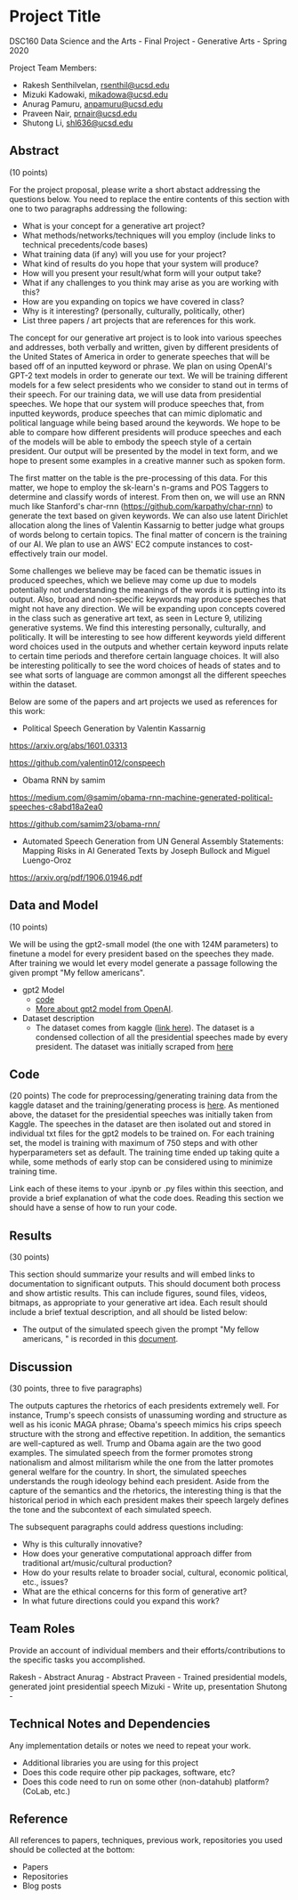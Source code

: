 # Project Title

DSC160 Data Science and the Arts - Final Project - Generative Arts - Spring 2020

Project Team Members: 
- Rakesh Senthilvelan, rsenthil@ucsd.edu
- Mizuki Kadowaki, mikadowa@ucsd.edu
- Anurag Pamuru, anpamuru@ucsd.edu
- Praveen Nair, prnair@ucsd.edu
- Shutong Li, shl636@ucsd.edu

## Abstract

(10 points) 

For the project proposal, please write a short abstact addressing the questions below. You need to replace the entire contents of this section with one to two paragraphs addressing the following:

- What is your concept for a generative art project?
- What methods/networks/techniques will you employ (include links to technical precedents/code bases)
- What training data (if any) will you use for your project?
- What kind of results do you hope that your system will produce?
- How will you present your result/what form will your output take?
- What if any challenges to you think may arise as you are working with this?
- How are you expanding on topics we have covered in class?
- Why is it interesting? (personally, culturally, politically, other)
- List three papers / art projects that are references for this work.

The concept for our generative art project is to look into various speeches and addresses, both verbally and written, given by different presidents of the United States of America in order to generate speeches that will be based off of an inputted keyword or phrase. We plan on using OpenAI's GPT-2 text models in order to generate our text. We will be training different models for a few select presidents who we consider to stand out in terms of their speech. For our training data, we will use data from presidential speeches. We hope that our system will produce speeches that, from inputted keywords, produce speeches that can mimic diplomatic and political language while being based around the keywords. We hope to be able to compare how different presidents will produce speeches and each of the models will be able to embody the speech style of a certain president. Our output will be presented by the model in text form, and we hope to present some examples in a creative manner such as spoken form. 

The first matter on the table is the pre-processing of this data. For this matter, we hope to employ the sk-learn's n-grams and POS Taggers to determine and classify words of interest. From then on, we will use an RNN much like Stanford's char-rnn (https://github.com/karpathy/char-rnn) to generate the text based on given keywords. We can also use latent Dirichlet allocation along the lines of Valentin Kassarnig to better judge what groups of words belong to certain topics. The final matter of concern is the training of our AI. We plan to use an AWS' EC2 compute instances to cost-effectively train our model.

Some challenges we believe may be faced can be thematic issues in produced speeches, which we believe may come up due to models potentially not understanding the meanings of the words it is putting into its output. Also, broad and non-specific keywords may produce speeches that might not have any direction. We will be expanding upon concepts covered in the class such as generative art text, as seen in Lecture 9, utilizing generative systems. We find this interesting personally, culturally, and politically. It will be interesting to see how different keywords yield different word choices used in the outputs and whether certain keyword inputs relate to certain time periods and therefore certain language choices. It will also be interesting politically to see the word choices of heads of states and to see what sorts of language are common amongst all the different speeches within the dataset. 

Below are some of the papers and art projects we used as references for this work:
- Political Speech Generation by Valentin Kassarnig

https://arxiv.org/abs/1601.03313

https://github.com/valentin012/conspeech

- Obama RNN by samim

https://medium.com/@samim/obama-rnn-machine-generated-political-speeches-c8abd18a2ea0

https://github.com/samim23/obama-rnn/

- Automated Speech Generation from UN General Assembly Statements: Mapping Risks in AI Generated Texts by Joseph Bullock and Miguel Luengo-Oroz

https://arxiv.org/pdf/1906.01946.pdf

## Data and Model

(10 points) 

We will be using the gpt2-small model (the one with 124M parameters) to finetune a model for every president based on the speeches they made. After training we would let every model generate a passage following the given prompt "My fellow americans". 
- gpt2 Model
  - [code](https://github.com/openai/gpt-2)
  - [More about gpt2 model from OpenAI](https://openai.com/blog/better-language-models/). 
- Dataset description 
  - The dataset comes from kaggle ([link here](https://www.kaggle.com/littleotter/united-states-presidential-speeches?select=sixth_party_corpus.csv&fbclid=IwAR2Wl6dWgOppG3TRBsktnf62jwkEmjzBl57NUj3rPnVsr77LZ5MInSCJrbI)). The dataset is a condensed collection of all the presidential speeches made by every president. The dataset was initially scraped from [here](https://millercenter.org/the-presidency/presidential-speeches)

## Code

(20 points)
The code for preprocessing/generating training data from the kaggle dataset and the training/generating process is [here](./code/gpt2.ipynb).
As mentioned above, the dataset for the presidential speeches was initially taken from Kaggle. The speeches in the dataset are then isolated out and stored in individual txt files for the gpt2 models to be trained on. For each training set, the model is training with maximum of 750 steps and with other hyperparameters set as default. The training time ended up taking quite a while, some methods of early stop can be considered using to minimize training time. 

Link each of these items to your .ipynb or .py files within this seection, and provide a brief explanation of what the code does. Reading this section we should have a sense of how to run your code.

## Results

(30 points) 

This section should summarize your results and will embed links to documentation to significant outputs. This should document both process and show artistic results. This can include figures, sound files, videos, bitmaps, as appropriate to your generative art idea. Each result should include a brief textual description, and all should be listed below: 

- The output of the simulated speech given the prompt "My fellow americans, " is recorded in this [document](https://docs.google.com/document/d/1uqdmB1EyV2X_JCb5v0Z3M82cty0TxXzsgPxfxc4jo1A/edit?fbclid=IwAR0N-LUlHdfOig7Aq7d_p-YvIjDx8gMfolDy_T81vC6VhYkjuGTkKOEAtnY).


## Discussion

(30 points, three to five paragraphs)

The outputs captures the rhetorics of each presidents extremely well. For instance, Trump's speech consists of unassuming wording and structure as well as his iconic MAGA phrase; Obama's speech mimics his crips speech structure with the strong and effective repetition. In addition, the semantics are well-captured as well. Trump and Obama again are the two good examples. The simulated speech from the former promotes strong nationalism and almost militarism while the one from the latter promotes general welfare for the country. In short, the simulated speeches understands the rough ideology behind each president. Aside from the capture of the semantics and the rhetorics, the interesting thing is that the historical period in which each president makes their speech largely defines the tone and the subcontext of each simulated speech. 


The subsequent paragraphs could address questions including:
- Why is this culturally innovative?
- How does your generative computational approach differ from traditional art/music/cultural production? 
- How do your results relate to broader social, cultural, economic political, etc., issues? 
- What are the ethical concerns for this form of generative art? 
- In what future directions could you expand this work?

## Team Roles

Provide an account of individual members and their efforts/contributions to the specific tasks you accomplished.

Rakesh - Abstract
Anurag - Abstract
Praveen - Trained presidential models, generated joint presidential speech
Mizuki - Write up, presentation
Shutong - 



## Technical Notes and Dependencies

Any implementation details or notes we need to repeat your work. 
- Additional libraries you are using for this project
- Does this code require other pip packages, software, etc?
- Does this code need to run on some other (non-datahub) platform? (CoLab, etc.)

## Reference

All references to papers, techniques, previous work, repositories you used should be collected at the bottom:
- Papers
- Repositories
- Blog posts

